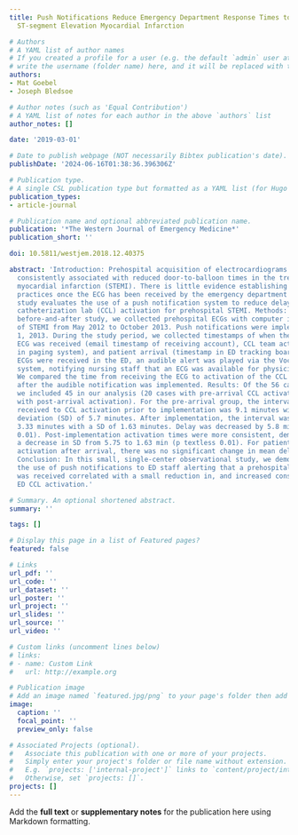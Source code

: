 ```yaml
---
title: Push Notifications Reduce Emergency Department Response Times to Prehospital
  ST-segment Elevation Myocardial Infarction

# Authors
# A YAML list of author names
# If you created a profile for a user (e.g. the default `admin` user at `content/authors/admin/`), 
# write the username (folder name) here, and it will be replaced with their full name and linked to their profile.
authors:
- Mat Goebel
- Joseph Bledsoe

# Author notes (such as 'Equal Contribution')
# A YAML list of notes for each author in the above `authors` list
author_notes: []

date: '2019-03-01'

# Date to publish webpage (NOT necessarily Bibtex publication's date).
publishDate: '2024-06-16T01:38:36.396306Z'

# Publication type.
# A single CSL publication type but formatted as a YAML list (for Hugo requirements).
publication_types:
- article-journal

# Publication name and optional abbreviated publication name.
publication: '*The Western Journal of Emergency Medicine*'
publication_short: ''

doi: 10.5811/westjem.2018.12.40375

abstract: 'Introduction: Prehospital acquisition of electrocardiograms (ECG) has been
  consistently associated with reduced door-to-balloon times in the treatment of ST-segment
  myocardial infarction (STEMI). There is little evidence establishing best hospital
  practices once the ECG has been received by the emergency department (ED). This
  study evaluates the use of a push notification system to reduce delays in cardiac
  catheterization lab (CCL) activation for prehospital STEMI. Methods: In this prospective
  before-and-after study, we collected prehospital ECGs with computer interpretation
  of STEMI from May 2012 to October 2013. Push notifications were implemented June
  1, 2013. During the study period, we collected timestamps of when the prehospital
  ECG was received (email timestamp of receiving account), CCL team activation (timestamp
  in paging system), and patient arrival (timestamp in ED tracking board). When prehospital
  ECGs were received in the ED, an audible alert was played via the Vocera WiFi communication
  system, notifying nursing staff that an ECG was available for physician interpretation.
  We compared the time from receiving the ECG to activation of the CCL before and
  after the audible notification was implemented. Results: Of the 56 cases received,
  we included 45 in our analysis (20 cases with pre-arrival CCL activation and 25
  with post-arrival activation). For the pre-arrival group, the interval from ECG
  received to CCL activation prior to implementation was 9.1 minutes with a standard
  deviation (SD) of 5.7 minutes. After implementation, the interval was reduced to
  3.33 minutes with a SD of 1.63 minutes. Delay was decreased by 5.8 minutes (p textless
  0.01). Post-implementation activation times were more consistent, demonstrated by
  a decrease in SD from 5.75 to 1.63 min (p textless 0.01). For patients with CCL
  activation after arrival, there was no significant change in mean delay after implementation.
  Conclusion: In this small, single-center observational study, we demonstrated that
  the use of push notifications to ED staff alerting that a prehospital STEMI ECG
  was received correlated with a small reduction in, and increased consistency of,
  ED CCL activation.'

# Summary. An optional shortened abstract.
summary: ''

tags: []

# Display this page in a list of Featured pages?
featured: false

# Links
url_pdf: ''
url_code: ''
url_dataset: ''
url_poster: ''
url_project: ''
url_slides: ''
url_source: ''
url_video: ''

# Custom links (uncomment lines below)
# links:
# - name: Custom Link
#   url: http://example.org

# Publication image
# Add an image named `featured.jpg/png` to your page's folder then add a caption below.
image:
  caption: ''
  focal_point: ''
  preview_only: false

# Associated Projects (optional).
#   Associate this publication with one or more of your projects.
#   Simply enter your project's folder or file name without extension.
#   E.g. `projects: ['internal-project']` links to `content/project/internal-project/index.md`.
#   Otherwise, set `projects: []`.
projects: []
---
```


Add the **full text** or **supplementary notes** for the publication here using Markdown formatting.
